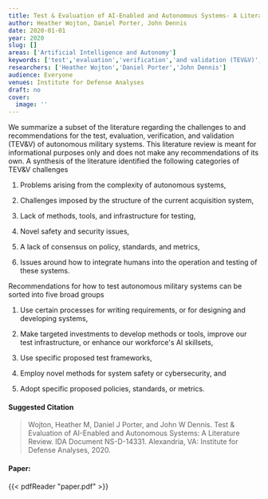 ```yaml
---
title: Test & Evaluation of AI-Enabled and Autonomous Systems- A Literature Review
author: Heather Wojton, Daniel Porter, John Dennis
date: 2020-01-01
year: 2020
slug: []
areas: ['Artificial Intelligence and Autonomy']
keywords: ['test','evaluation','verification','and validation (TEV&V)','Artificial Intelligence (AI)','Joint Artificial Intelligence Center (JAIC)','Artificial Intelligence Enhanced Autonomous Capabilities','autonomy framework']
researchers: ['Heather Wojton','Daniel Porter','John Dennis']
audience: Everyone
venues: Institute for Defense Analyses
draft: no
cover:
  image: ''
---
```




We summarize a subset of the literature regarding the challenges to and recommendations for the test, evaluation, verification, and validation (TEV&V) of autonomous military systems. This literature review is meant for informational purposes only and does not make any recommendations of its own. A synthesis of the literature identified the following categories of TEV&V challenges  

1. Problems arising from the complexity of autonomous systems, 

2. Challenges imposed by the structure of the current acquisition system, 

3. Lack of methods, tools, and infrastructure for testing, 

4. Novel safety and security issues, 

5. A lack of consensus on policy, standards, and metrics, 

6. Issues around how to integrate humans into the operation and testing of these systems. 

Recommendations for how to test autonomous military systems can be sorted into five broad groups  

1. Use certain processes for writing requirements, or for designing and developing systems, 

2. Make targeted investments to develop methods or tools, improve our test infrastructure, or enhance our workforce's AI skillsets, 

3. Use specific proposed test frameworks, 

4. Employ novel methods for system safety or cybersecurity, and

5. Adopt specific proposed policies, standards, or metrics.

#### Suggested Citation
> Wojton, Heather M, Daniel J Porter, and John W Dennis. Test & Evaluation of AI-Enabled and Autonomous Systems: A Literature Review. IDA Document NS-D-14331. Alexandria, VA: Institute for Defense Analyses, 2020.



#### Paper: 
{{< pdfReader "paper.pdf" >}}


